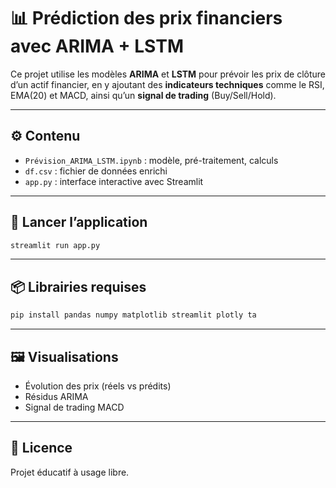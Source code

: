 # 📊 Prédiction des prix financiers avec ARIMA + LSTM

Ce projet utilise les modèles **ARIMA** et **LSTM** pour prévoir les prix de clôture d’un actif financier, en y ajoutant des **indicateurs techniques** comme le RSI, EMA(20) et MACD, ainsi qu’un **signal de trading** (Buy/Sell/Hold).

---

## ⚙️ Contenu

- `Prévision_ARIMA_LSTM.ipynb` : modèle, pré-traitement, calculs
- `df.csv` : fichier de données enrichi
- `app.py` : interface interactive avec Streamlit

---

## 🚀 Lancer l’application

```bash
streamlit run app.py
```

---

## 📦 Librairies requises

```bash
pip install pandas numpy matplotlib streamlit plotly ta
```

---

## 🖼️ Visualisations

- Évolution des prix (réels vs prédits)
- Résidus ARIMA
- Signal de trading MACD

---

## 📄 Licence

Projet éducatif à usage libre.
